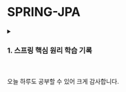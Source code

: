 # SPRING-JPA

<details>
  <summary><h3>1. 스프링 핵심 원리 학습 기록</h3></summary>
<div markdown="2">
  
  > 1. [[SPRING-CORE]순수한 자바 코드를 이용한 DI에서 스프링을 이용한 DI로](https://blog.naver.com/cksgurwkd12/222844316041)
  > 2. [[SPRING-CORE]스프링 컨테이너 생성 과정](https://blog.naver.com/cksgurwkd12/222844357507)
  > 3. [[SPRING-CORE]스프링 빈 조회 방법과 문제 정리](https://blog.naver.com/cksgurwkd12/222844377600)
  > 4. [[SPRING-CORE]BeanFactory와 ApplicationContext](https://blog.naver.com/cksgurwkd12/222844390001)
  > 5. [[SPRING-CORE]ApplicationContext의 다양한 설정 형식 지원 (java code, XML)](https://blog.naver.com/cksgurwkd12/222844406617)
  > 6. [[SPRING-CORE]스프링 빈 설정 메타 정보 (BeanDefinition)](https://blog.naver.com/cksgurwkd12/222844413913)
  > 7. [[SPRING-CORE]웹 애플리케이션과 싱글톤](https://blog.naver.com/cksgurwkd12/222848936082)
  > 8. [[SPRING-CORE]싱글톤 컨테이너가 기존 싱글톤 방식의 어떤 문제를 해결하는가](https://blog.naver.com/cksgurwkd12/222849107572)
  > 9. [[SPRING-CORE]싱글톤 방식의 주의점](https://blog.naver.com/cksgurwkd12/222849244770)
  > 10. [[SPRING-CORE]@Configuration의 비밀(Configuration과 싱글톤)](https://blog.naver.com/cksgurwkd12/222849388801)
  > 11. [[SPRING-CORE] 컴포넌트 스캔과 의존관계 자동 주입 기초](https://blog.naver.com/cksgurwkd12/222856380548)
  > 12. [[SPRING-CORE] 탐색 위치와 기본 스캔 대상](https://blog.naver.com/cksgurwkd12/222856510401)
  > 13. [[SPRING-CORE] 컴포넌트 스캔을 위한 필터들](https://blog.naver.com/cksgurwkd12/222856530202)
  > 14. [[SPRING-CORE] 같은 이름의 스프링 빈 중복 등록과 충돌](https://blog.naver.com/cksgurwkd12/222857965362)
  > 15. [[SPRING-CORE] 다양한 의존관계 주입 방법 (생성자 주입, 수정자(:setter) 주입, 필드 주입, 일반 메서드 주입)](https://blog.naver.com/cksgurwkd12/222858300483)
  > 16. [[SPRING-CORE] 스프링 의존관계 자동주입(@Autowired)의 옵션처리](https://blog.naver.com/cksgurwkd12/222858382470)
</details>
  
<br>
<br>
오늘 하루도 공부할 수 있어 크게 감사합니다.

